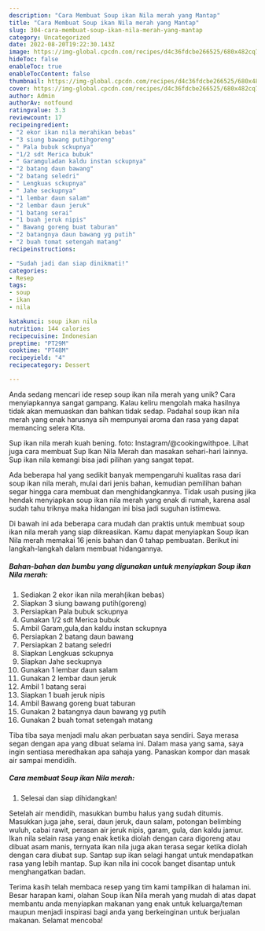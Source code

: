 ```yaml
---
description: "Cara Membuat Soup ikan Nila merah yang Mantap"
title: "Cara Membuat Soup ikan Nila merah yang Mantap"
slug: 304-cara-membuat-soup-ikan-nila-merah-yang-mantap
category: Uncategorized
date: 2022-08-20T19:22:30.143Z
image: https://img-global.cpcdn.com/recipes/d4c36fdcbe266525/680x482cq70/soup-ikan-nila-merah-foto-resep-utama.jpg
hideToc: false
enableToc: true
enableTocContent: false
thumbnail: https://img-global.cpcdn.com/recipes/d4c36fdcbe266525/680x482cq70/soup-ikan-nila-merah-foto-resep-utama.jpg
cover: https://img-global.cpcdn.com/recipes/d4c36fdcbe266525/680x482cq70/soup-ikan-nila-merah-foto-resep-utama.jpg
author: Admin
authorAv: notfound
ratingvalue: 3.3
reviewcount: 17
recipeingredient:
- "2 ekor ikan nila merahikan bebas"
- "3 siung bawang putihgoreng"
- " Pala bubuk sckupnya"
- "1/2 sdt Merica bubuk"
- " Garamguladan kaldu instan sckupnya"
- "2 batang daun bawang"
- "2 batang seledri"
- " Lengkuas sckupnya"
- " Jahe seckupnya"
- "1 lembar daun salam"
- "2 lembar daun jeruk"
- "1 batang serai"
- "1 buah jeruk nipis"
- " Bawang goreng buat taburan"
- "2 batangnya daun bawang yg putih"
- "2 buah tomat setengah matang"
recipeinstructions:

- "Sudah jadi dan siap dinikmati!"
categories:
- Resep
tags:
- soup
- ikan
- nila

katakunci: soup ikan nila 
nutrition: 144 calories
recipecuisine: Indonesian
preptime: "PT29M"
cooktime: "PT48M"
recipeyield: "4"
recipecategory: Dessert

---
```





Anda sedang mencari ide resep soup ikan nila merah yang unik? Cara menyiapkannya sangat gampang. Kalau keliru mengolah maka hasilnya tidak akan memuaskan dan bahkan tidak sedap. Padahal soup ikan nila merah yang enak harusnya sih mempunyai aroma dan rasa yang dapat memancing selera Kita.





Sup ikan nila merah kuah bening. foto: Instagram/@cookingwithpoe. Lihat juga cara membuat Sup Ikan Nila Merah dan masakan sehari-hari lainnya. Sup ikan nila kemangi bisa jadi pilihan yang sangat tepat.

Ada beberapa hal yang sedikit banyak mempengaruhi kualitas rasa dari soup ikan nila merah, mulai dari jenis bahan, kemudian pemilihan bahan segar hingga cara membuat dan menghidangkannya. Tidak usah pusing jika hendak menyiapkan soup ikan nila merah yang enak di rumah, karena asal sudah tahu triknya maka hidangan ini bisa jadi suguhan istimewa.






Di bawah ini ada beberapa cara mudah dan praktis untuk membuat soup ikan nila merah yang siap dikreasikan. Kamu dapat menyiapkan Soup ikan Nila merah memakai 16 jenis bahan dan 0 tahap pembuatan. Berikut ini langkah-langkah dalam membuat hidangannya.

<!--inarticleads1-->

##### Bahan-bahan dan bumbu yang digunakan untuk menyiapkan Soup ikan Nila merah:

1. Sediakan 2 ekor ikan nila merah(ikan bebas)
1. Siapkan 3 siung bawang putih(goreng)
1. Persiapkan  Pala bubuk sckupnya
1. Gunakan 1/2 sdt Merica bubuk
1. Ambil  Garam,gula,dan kaldu instan sckupnya
1. Persiapkan 2 batang daun bawang
1. Persiapkan 2 batang seledri
1. Siapkan  Lengkuas sckupnya
1. Siapkan  Jahe seckupnya
1. Gunakan 1 lembar daun salam
1. Gunakan 2 lembar daun jeruk
1. Ambil 1 batang serai
1. Siapkan 1 buah jeruk nipis
1. Ambil  Bawang goreng buat taburan
1. Gunakan 2 batangnya daun bawang yg putih
1. Gunakan 2 buah tomat setengah matang


Tiba tiba saya menjadi malu akan perbuatan saya sendiri. Saya merasa segan dengan apa yang dibuat selama ini. Dalam masa yang sama, saya ingin sentiasa meredhakan apa sahaja yang. Panaskan kompor dan masak air sampai mendidih. 

<!--inarticleads2-->

##### Cara membuat Soup ikan Nila merah:


1. Selesai dan siap dihidangkan!

Setelah air mendidih, masukkan bumbu halus yang sudah ditumis. Masukkan juga jahe, serai, daun jeruk, daun salam, potongan belimbing wuluh, cabai rawit, perasan air jeruk nipis, garam, gula, dan kaldu jamur. Ikan nila selain rasa yang enak ketika diolah dengan cara digoreng atau dibuat asam manis, ternyata ikan nila juga akan terasa segar ketika diolah dengan cara diubat sup. Santap sup ikan selagi hangat untuk mendapatkan rasa yang lebih mantap. Sup ikan nila ini cocok banget disantap untuk menghangatkan badan. 

Terima kasih telah membaca resep yang tim kami tampilkan di halaman ini. Besar harapan kami, olahan Soup ikan Nila merah yang mudah di atas dapat membantu anda menyiapkan makanan yang enak untuk keluarga/teman maupun menjadi inspirasi bagi anda yang berkeinginan untuk berjualan makanan. Selamat mencoba!
